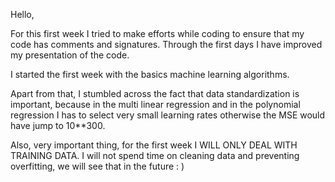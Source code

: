 Hello,

For this first week I tried to make efforts while coding to ensure that my code has comments and signatures.
Through the first days I have improved my presentation of the code.

I started the first week with the basics machine learning algorithms.

Apart from that, I stumbled across the fact that data standardization is important, because in the multi linear regression and in the polynomial regression I has to select very small learning rates otherwise the MSE would have jump to 10**300.

Also, very important thing, for the first week I WILL ONLY DEAL WITH TRAINING DATA.
I will not spend time on cleaning data and preventing overfitting, we will see that in the future : )
